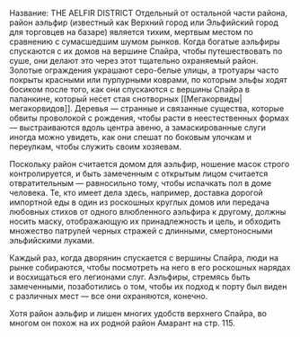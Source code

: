 Название: THE AELFIR DISTRICT
Отдельный от остальной части района, район аэльфир (известный как Верхний город или Эльфийский город для торговцев на базаре) является тихим, мертвым местом по сравнению с сумасшедшим шумом рынков. Когда богатые аэльфиры спускаются с их домов на вершине Спайра, чтобы путешествовать по суше, они делают это через этот тщательно охраняемый район. Золотые ограждения украшают серо-белые улицы, а тротуары часто покрыты красными или пурпурными коврами, по которым эльфы ходят босиком после того, как они спускаются с вершины Спайра в паланкине, который несет стая снотворных [[Мегакорвиды|мегакорвидов]]. Деревья — странные и связанные существа, которые обвиты проволокой с рождения, чтобы расти в неестественных формах — выстраиваются вдоль центра авеню, а замаскированные слуги иногда можно увидеть, как они спешат по боковым улочкам и переулкам, чтобы служить своим хозяевам.

Поскольку район считается домом для аэльфир, ношение масок строго контролируется, и быть замеченным с открытым лицом считается отвратительным — равносильно тому, чтобы испачкать пол в доме человека. Те, кто имеет дела здесь, например, доставка дорогой импортной еды в один из роскошных круглых домов или передача любовных стихов от одного влюбленного аэльфира к другому, должны носить маску, отображающую их принадлежность и цель, и обходить множество патрулей черных стражей с длинными, смертоносными эльфийскими луками.

Каждый раз, когда дворянин спускается с вершины Спайра, люди на рынке собираются, чтобы посмотреть на него в его роскошных нарядах и восхищаться его легионами слуг. Аэльфиры, стремясь быть замеченными, позаботились о том, чтобы их подход к порту был виден с различных мест — все они охраняются, конечно.

Хотя район аэльфир и лишен многих удобств верхнего Спайра, во многом он похож на их родной район Амарант на стр. 115.